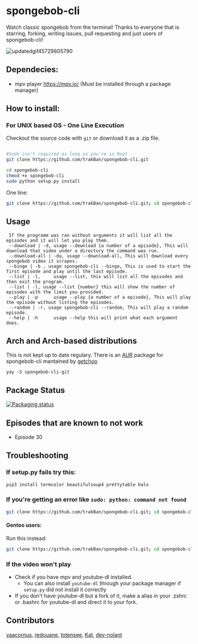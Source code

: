 # spongebob-cli
Watch classic spongebob from the terminal!
Thanks to everyone that is starring, forking, writing issues, pull requesting and just users of spongebob-cli!

![updatedgif45729805790](https://user-images.githubusercontent.com/81049050/150833862-0a828939-f267-4bd2-931f-79df55d51e28.gif)

## Dependecies:
- mpv player https://mpv.io/  (Must be installed through a package manager)

## How to install:

### For UNIX based OS - One Line Execution
Checkout the source code with `git` or download it as a .zip file.
```bash

#Sudo isn't required as long as you're in Root
git clone https://github.com/trakBan/spongebob-cli.git

cd spongebob-cli
chmod +x spongebob-cli
sudo python setup.py install
```

One line: 
```bash
git clone https://github.com/trakBan/spongebob-cli.git; cd spongebob-cli; chmod +x spongebob-cli; sudo python setup.py install
```

## Usage
```
 If the programm was ran without arguments it will list all the episodes and it will let you play them.
 --download | -d, usage --download {a number of a episode}, This will download that video under a directory the command was run.
 --download-all | -da, usage --download-all, This will download every spongebob video it scrapes.
 --binge | -b , usage spongebob-cli --binge, This is used to start the first episode and play until the last episode.
 --list | -l,     usage --list, this will list all the episodes and then exit the program.
 --list | -l, usage --list {number} this will show the number of episodes with the limit you provided.
 --play | -p      usage --play {a number of a episode}, This will play the episode without listing the episodes.
 --random | -r, usage spongebob-cli --random, This will play a random episode.
 --help | -h      usage --help this will print what each argument does.
```

## Arch and Arch-based distributions
This is not kept up to date regulary.
There is an [AUR](https://aur.archlinux.org/packages/spongebob-cli-git/) package for spongebob-cli mantained by [getchoo](https://github.com/getchoo)

```
yay -S spongebob-cli-git
```

## Package Status
[![Packaging status](https://repology.org/badge/vertical-allrepos/spongebob-cli.svg)](https://repology.org/project/spongebob-cli/versions)

## Episodes that are known to not work
- Episode 30

## Troubleshooting

### If setup.py fails try this:
```bash
pip3 install termcolor beautifulsoup4 prettytable halo
```

### If you're getting an error like `sudo: python: command not found`
```bash
git clone https://github.com/trakBan/spongebob-cli.git; cd spongebob-cli; chmod +x spongebob-cli; sudo python3 setup.py install
```

#### Gentoo users:
Run this instead:
```bash
git clone https://github.com/trakBan/spongebob-cli.git; cd spongebob-cli; chmod +x spongebob-cli; python3 setup.py install --user
```

### If the video won't play
- Check if you have mpv and youtube-dl installed.
    - You can also install `youtube-dl` through your package manager if `setup.py` did not install it correctly
- If you don't have youtube-dl but a fork of it, make a alias in your .zshrc or .bashrc for youtube-dl and direct it to your fork.

## Contributors
[yaacornus](https://github.com/yaacornus), 
[redouane](https://github.com/red-elka), 
[totensee](https://github.com/totensee), 
[Kat](https://github.com/TransKat), 
[dev-nolant](https://github.com/dev-nolant)
